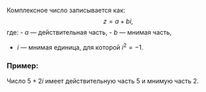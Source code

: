 Комплексное число записывается как: $$ z = a + bi, $$ где:
- $a$ — действительная часть,
- $b$ — мнимая часть,
- $i$ — мнимая единица, для которой $i^2 = -1$.
### Пример:
Число $5 + 2i$ имеет действительную часть $5$ и мнимую часть $2$.